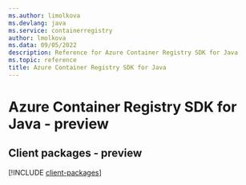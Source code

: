 ```yaml
---
ms.author: limolkova
ms.devlang: java
ms.service: containerregistry
author: lmolkova
ms.data: 09/05/2022
description: Reference for Azure Container Registry SDK for Java
ms.topic: reference
title: Azure Container Registry SDK for Java
---
```

# Azure Container Registry SDK for Java - preview

## Client packages - preview
[!INCLUDE [client-packages](container-registry-client-index.md)]